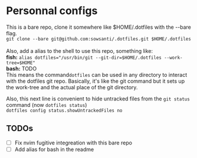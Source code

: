 # Personnal configs

This is a bare repo, clone it somewhere like $HOME/.dotfiles with the --bare flag.
<br>
`git clone --bare git@github.com:sowsanti/.dotfiles.git $HOME/.dotfiles`
<br>
<br>
Also, add a alias to the shell to use this repo, something like:
<br>
**fish:**
`alias dotfiles="/usr/bin/git --git-dir=$HOME/.dotfiles --work-tree=$HOME"`<br>
**bash:** TODO
<br>
This means the command`dotfiles` can be used in any directory to interact with the dotfiles git repo.
Basically, it's like the git command but it sets up the work-tree and the actual place of the git directory.

Also, this next line is convenient to hide untracked files from the `git status` command (now `dotfiles status`)
<br>
`dotfiles config status.showUntrackedFiles no`

## TODOs

- [ ] Fix nvim fugitive integreation with this bare repo
- [ ] Add alias for bash in the readme
